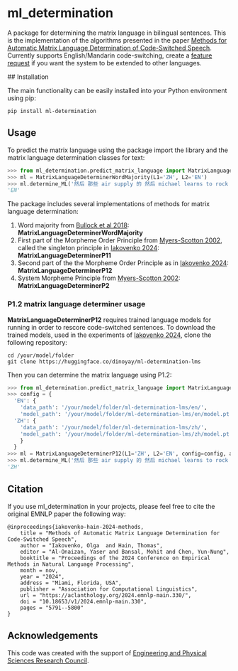# ml_determination
A package for determining the matrix language in bilingual sentences. This is the implementation of the algorithms presented in the paper [Methods for Automatic Matrix Language Determination of Code-Switched Speech](https://aclanthology.org/2024.emnlp-main.330/). Currently supports English/Mandarin code-switching, create a [feature request](https://github.com/DinoTheDinosaur/ml_determination/issues/new/choose) if you want the system to be extended to other languages.


## Installation

The main functionality can be easily installed into your Python environment using pip:

```shell
pip install ml-determination
```


## Usage

To predict the matrix language using the package import the library and the matrix language determination classes for text:

```python
>>> from ml_determination.predict_matrix_language import MatrixLanguageDeterminerWordMajority
>>> ml = MatrixLanguageDeterminerWordMajority(L1='ZH', L2='EN')
>>> ml.determine_ML('然后 那些 air supply 的 然后 michael learns to rock 的 啊 certain 的 啦')
'EN'
```

The package includes several implementations of methods for matrix language determination:

1. Word majority from [Bullock et al 2018](https://aclanthology.org/W18-3208/): **MatrixLanguageDeterminerWordMajority**
2. First part of the Morpheme Order Principle from [Myers-Scotton 2002](https://academic.oup.com/book/36360), called the singleton principle in [Iakovenko 2024](https://aclanthology.org/2024.emnlp-main.330/): **MatrixLanguageDeterminerP11**
3. Second part of the the Morpheme Order Principle as in [Iakovenko 2024](https://aclanthology.org/2024.emnlp-main.330/): **MatrixLanguageDeterminerP12**
4. System Morpheme Principle from [Myers-Scotton 2002](https://academic.oup.com/book/36360): **MatrixLanguageDeterminerP2**

### P1.2 matrix language determiner usage

**MatrixLanguageDeterminerP12** requires trained language models for running in order to rescore code-switched sentences. To download the trained models, used in the experiments of [Iakovenko 2024](https://aclanthology.org/2024.emnlp-main.330/), clone the following repository:

```shell
cd /your/model/folder
git clone https://huggingface.co/dinoyay/ml-determination-lms
```

Then you can determine the matrix language using P1.2:

```python
>>> from ml_determination.predict_matrix_language import MatrixLanguageDeterminerP12
>>> config = {
  'EN': {
    'data_path': '/your/model/folder/ml-determination-lms/en/',
    'model_path': '/your/model/folder/ml-determination-lms/en/model.pt'},
  'ZH': {
    'data_path': '/your/model/folder/ml-determination-lms/zh/',
    'model_path': '/your/model/folder/ml-determination-lms/zh/model.pt'
    }
  }
>>> ml = MatrixLanguageDeterminerP12(L1='ZH', L2='EN', config=config, alpha=1.2765)
>>> ml.determine_ML('然后 那些 air supply 的 然后 michael learns to rock 的 啊 certain 的 啦')
'ZH'
```

## Citation
If you use ml_determination in your projects, please feel free to cite the original EMNLP paper the following way:

```
@inproceedings{iakovenko-hain-2024-methods,
    title = "Methods of Automatic Matrix Language Determination for Code-Switched Speech",
    author = "Iakovenko, Olga  and Hain, Thomas",
    editor = "Al-Onaizan, Yaser and Bansal, Mohit and Chen, Yun-Nung",
    booktitle = "Proceedings of the 2024 Conference on Empirical Methods in Natural Language Processing",
    month = nov,
    year = "2024",
    address = "Miami, Florida, USA",
    publisher = "Association for Computational Linguistics",
    url = "https://aclanthology.org/2024.emnlp-main.330/",
    doi = "10.18653/v1/2024.emnlp-main.330",
    pages = "5791--5800"
}
```

## Acknowledgements

This code was created with the support of [Engineering and Physical Sciences Research Council](https://gtr.ukri.org/projects?ref=studentship-2676033).